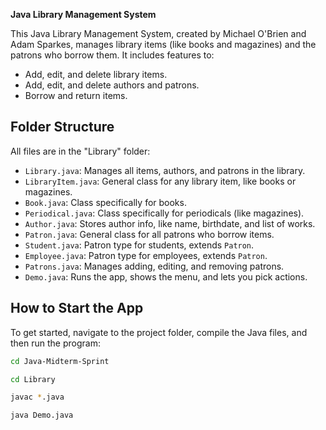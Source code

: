 **Java Library Management System**

This Java Library Management System, created by Michael O'Brien and Adam Sparkes, manages library items (like books and magazines) and the patrons who borrow them. It includes features to:

- Add, edit, and delete library items.
- Add, edit, and delete authors and patrons.
- Borrow and return items.

## Folder Structure

All files are in the "Library" folder:

- `Library.java`: Manages all items, authors, and patrons in the library.
- `LibraryItem.java`: General class for any library item, like books or magazines.
- `Book.java`: Class specifically for books.
- `Periodical.java`: Class specifically for periodicals (like magazines).
- `Author.java`: Stores author info, like name, birthdate, and list of works.
- `Patron.java`: General class for all patrons who borrow items.
- `Student.java`: Patron type for students, extends `Patron`.
- `Employee.java`: Patron type for employees, extends `Patron`.
- `Patrons.java`: Manages adding, editing, and removing patrons.
- `Demo.java`: Runs the app, shows the menu, and lets you pick actions.

## How to Start the App

To get started, navigate to the project folder, compile the Java files, and then run the program:

```bash
cd Java-Midterm-Sprint
```

```bash
cd Library
```

```bash
javac *.java
```

```bash
java Demo.java
```
